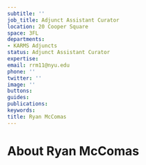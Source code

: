 ```yaml
---
subtitle: ''
job_title: Adjunct Assistant Curator
location: 20 Cooper Square
space: 3FL
departments:
- KARMS Adjuncts
status: Adjunct Assistant Curator
expertise: 
email: rrm11@nyu.edu
phone: ''
twitter: ''
image: ''
buttons: 
guides: 
publications: 
keywords: 
title: Ryan McComas
---
```


# About Ryan McComas